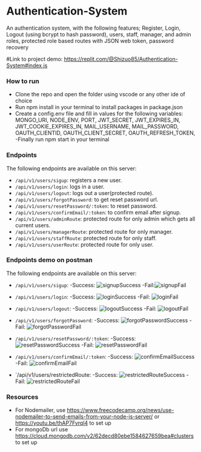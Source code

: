 # Authentication-System
 An authentication system, with the following features; Register, Login, Logout (using bcrypt to hash password), users, staff, manager, and  admin roles, protected role based routes with JSON web token, password recovery

#Link to project demo:
https://replit.com/@Shizuo85/Authentication-System#index.js

### How to run
- Clone the repo and open the folder using vscode or any other ide of choice
- Run npm install in your terminal to install packages in package.json
- Create a config.env file and fill in values for the following variables:
MONGO_URI,
NODE_ENV,
PORT,
JWT_SECRET,
JWT_EXPIRES_IN,
JWT_COOKIE_EXPIRES_IN,
MAIL_USERNAME,
MAIL_PASSWORD,
OAUTH_CLIENTID,
OAUTH_CLIENT_SECRET,
OAUTH_REFRESH_TOKEN,
-Finally run npm start in your terminal

### Endpoints
The following endpoints are available on this server:
- `/api/v1/users/sigup`: registers a new user.
- `/api/v1/users/login`: logs in a user.
- `/api/v1/users/logout`: logs out a user(protected route).
- `/api/v1/users/forgotPassword`: to get reset password url.
- `/api/v1/users/resetPassword/:token`: to reset password.
- `/api/v1/users/confirmEmail/:token`: to confirm email after signup.
- `/api/v1/users/adminRoute`: protected route for only admin which gets all current users.
- `/api/v1/users/managerRoute`: protected route for only manager.
- `/api/v1/users/staffRoute`: protected route for only staff.
- `/api/v1/users/userRoute`: protected route for only user.


### Endpoints demo on postman
The following endpoints are available on this server:
- `/api/v1/users/sigup`:
-Success: ![signupSuccess](https://user-images.githubusercontent.com/89656114/183018844-93610b57-6cad-414a-b8f3-8dc2399b68a1.PNG)
-Fail:![signupFail](https://user-images.githubusercontent.com/89656114/183018891-67e020ac-a06c-4d08-ae45-d416efc14391.PNG)

- `/api/v1/users/login`:
-Success: ![loginSuccess](https://user-images.githubusercontent.com/89656114/183018953-e521a990-b425-4cb6-b0ee-9d81954cfd9e.PNG)
-Fail: ![loginFail](https://user-images.githubusercontent.com/89656114/183019003-2729266e-2c9f-4731-8561-7ac697b80442.PNG)

- `/api/v1/users/logout`:
-Success: ![logoutSuccess](https://user-images.githubusercontent.com/89656114/183019065-0f8534d0-4c5a-4412-8bf0-d9385a7e281d.PNG)
-Fail: ![logoutFail](https://user-images.githubusercontent.com/89656114/183019103-a0c972f5-5253-412f-bd39-2bde66518806.PNG)

- `/api/v1/users/forgotPassword`:
-Success: ![forgotPasswordSuccess](https://user-images.githubusercontent.com/89656114/183019224-1458227b-dde8-4489-b00c-1a27cb4672f2.PNG)
-Fail: ![forgotPasswordFail](https://user-images.githubusercontent.com/89656114/183019252-37c83558-6e69-45d0-bddf-692505b42cfc.PNG)

- `/api/v1/users/resetPassword/:token`:
-Success: ![resetPasswordSuccess](https://user-images.githubusercontent.com/89656114/183019323-f0620221-ec96-4d72-8868-6cb2aee73fda.PNG)
-Fail: ![resetPasswordFail](https://user-images.githubusercontent.com/89656114/183019376-03eb391e-427a-4c52-9c29-31d159b7c7b8.PNG)

- `/api/v1/users/confirmEmail/:token`:
-Success: ![confirmEmailSuccess](https://user-images.githubusercontent.com/89656114/183019621-88584763-9a9b-405f-9497-9dd92bebd0b9.PNG)
-Fail: ![confirmEmailFail](https://user-images.githubusercontent.com/89656114/183019550-43baf761-1605-489e-96a5-969a33723fa8.PNG)

- `/api/v1/users/restrictedRoute:
-Success: ![restrictedRouteSuccess](https://user-images.githubusercontent.com/89656114/183019966-7b9dd030-da05-4988-8c07-41da55622272.PNG)
-Fail: ![restrictedRouteFail](https://user-images.githubusercontent.com/89656114/183020019-e3cdfda8-fe43-4b1f-9761-578f608c4b85.PNG)


### Resources
- For Nodemailer, use https://www.freecodecamp.org/news/use-nodemailer-to-send-emails-from-your-node-js-server/ or https://youtu.be/thAP7Fvrql4 to set up 
- For mongoDb url use https://cloud.mongodb.com/v2/62decd80ebe1584627659bea#clusters to set up
